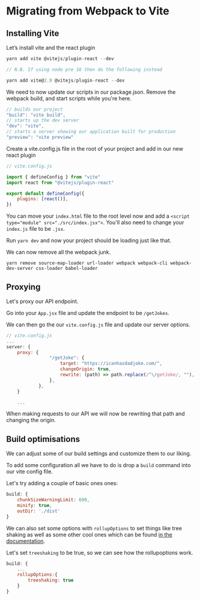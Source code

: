 # Migrating from Webpack to Vite

## Installing Vite

Let’s install vite and the react plugin

```js
yarn add vite @vitejs/plugin-react --dev

// N.B. If using node pre 16 then do the following instead

yarn add vite@2.9 @vitejs/plugin-react --dev
```

We need to now update our scripts in our package.json. Remove the webpack build, and start scripts while you're here.

```jsx
// builds our project
"build": "vite build",
// starts up the dev server
"dev": "vite",
// starts a server showing our application built for production
"preview": "vite preview"
```

Create a vite.config.js file in the root of your project and add in our new react plugin

```js
// vite.config.js

import { defineConfig } from "vite"
import react from "@vitejs/plugin-react"

export default defineConfig({
	plugins: [react()],
})
```

You can move your `index.html` file to the root level now and add a `<script type="module" src="./src/index.jsx">`. You'll also need to
change your `index.js` file to be `.jsx`.

Run `yarn dev` and now your project should be loading just like that.

We can now remove all the webpack junk.

`yarn remove source-map-loader url-loader webpack webpack-cli webpack-dev-server css-loader babel-loader `

## Proxying

Let's proxy our API endpoint.

Go into your `App.jsx` file and update the endpoint to be `/getJokes`.

We can then go the our `vite.config.js` file and update our server options.

```js
// vite.config.js
...
server: {
	proxy: {
				"/getJoke": {
					target: "https://icanhazdadjoke.com/",
					changeOrigin: true,
					rewrite: (path) => path.replace(/^\/getJoke/, ""),
				},
			},
	}

	...
```

When making requests to our API we will now be rewriting that path and changing the origin.

## Build optimisations

We can adjust some of our build settings and customize them to our liking.

To add some configuration all we have to do is drop a `build` command into our vite config file.

Let's try adding a couple of basic ones ones:

```js
build: {
	chunkSizeWarningLimit: 600,
	minify: true,
	outDir: './dist'
}
```

We can also set some options with `rollupOptions` to set things like tree shaking as well as some other cool ones which can be found
[in the documentation](https://rollupjs.org/guide/en/#big-list-of-options).

Let's set `treeshaking` to be true, so we can see how the rollupoptions work.

```js
build: {
	...
	rollupOptions:{
		treeshaking: true
	}
}
```
